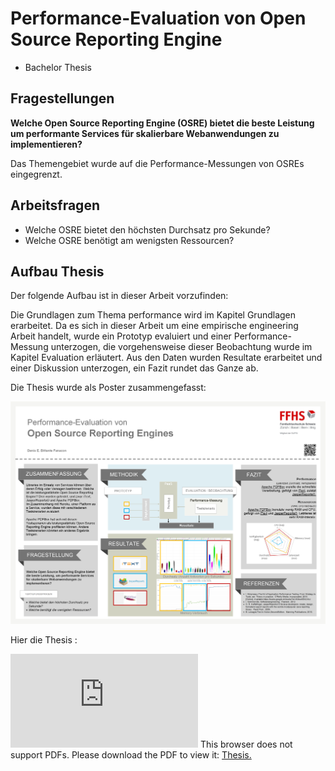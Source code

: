 # Performance-Evaluation von Open Source Reporting Engine
* Bachelor Thesis 

## Fragestellungen 

**Welche Open Source Reporting Engine (OSRE) bietet die beste Leistung um performante Services für skalierbare Webanwendungen zu implementieren?**

Das Themengebiet wurde auf die Performance-Messungen von OSREs eingegrenzt.

## Arbeitsfragen 
- Welche OSRE bietet den höchsten Durchsatz pro Sekunde?
- Welche OSRE benötigt am wenigsten Ressourcen?


## Aufbau Thesis

Der folgende Aufbau ist in dieser Arbeit vorzufinden:

Die Grundlagen zum Thema performance wird im Kapitel Grundlagen erarbeitet. 
Da es sich in dieser Arbeit um eine empirische engineering Arbeit handelt, wurde ein Prototyp evaluiert und einer Performance-Messung unterzogen, die vorgehensweise dieser Beobachtung wurde im Kapitel Evaluation erläutert. 
Aus den Daten wurden Resultate erarbeitet und einer Diskussion unterzogen, ein Fazit rundet das Ganze ab. 

Die Thesis wurde als Poster zusammengefasst:

![alt text](https://github.com/denisbittante/DINF-BT-K/blob/master/_Poster/Bittante_Denis_PosterOSRE.png "Poster OSRE")

Hier die Thesis : 

<object data="https://github.com/denisbittante/DINF-BT-K/blob/master/_Thesis/pdf/Bachelor_INF%20(3).pdf" type="application/pdf" width="700px" height="700px">
    <embed src="https://github.com/denisbittante/DINF-BT-K/blob/master/_Thesis/pdf/Bachelor_INF%20(3).pdf">
        This browser does not support PDFs. Please download the PDF to view it: <a href="https://github.com/denisbittante/DINF-BT-K/blob/master/_Thesis/pdf/Bachelor_INF%20(3).pdf"</a> Thesis.</p>
    </embed>
</object>


